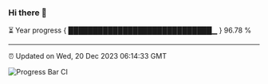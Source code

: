 ### Hi there 👋

⏳ Year progress { █████████████████████████████▁ } 96.78 %

---

⏰ Updated on Wed, 20 Dec 2023 06:14:33 GMT

![Progress Bar CI](https://github.com/liununu/liununu/workflows/Progress%20Bar%20CI/badge.svg)
